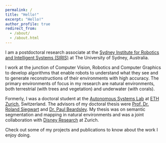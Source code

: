 ```yaml
---
permalink: /
title: "Hello!"
excerpt: "Hello!"
author_profile: true
redirect_from: 
  - /about/
  - /about.html
---
```

I am a postdoctoral research associate at the [Sydney Institute for Robotics and Intelligent Systems (SIRIS)](http://robotics.sydney.edu.au/) at The University of Sydney, Australia.

I work at the junction of Computer Vision, Robotics and Computer Graphics to develop algorithms that enable robots to understand what they see and to generate reconstructions of their environments with high accuracy. The primary environments of focus in my research are natural environments, both terrestrial (with trees and vegetation) and underwater (with corals).

Formerly, I was a doctoral student at the [Autonomous Systems Lab](http://www.asl.ethz.ch/) at [ETH Zurich](https://www.ethz.ch/en.html), Switzerland. 
The advisors of my doctoral thesis were [Prof. Dr. Roland Siegwart](http://www.asl.ethz.ch/the-lab/people/person-detail.Mjk5ODE=.TGlzdC8yMDI4LDEyMDExMzk5Mjg=.html) and [Dr. Paul Beardsley](https://www.linkedin.com/in/p-beardsley/).
My thesis was on semantic segmentation and mapping in natural environments and was a joint collaboration with [Disney Research](https://www.disneyresearch.com/) at Zurich.

Check out some of my projects and publications to know about the work I enjoy doing.

[//]: # "I was co-supervised by Dr. Juan Nieto and [Dr. Cesar Cadena Lerma](http://www.asl.ethz.ch/the-lab/people/person-detail.html?persid=223714)."

[//]: # "For a quick overview, check out some of my [projects](projects) and [publications](publications)."

[//]: # "Prior to that I obtained a Master of Science degree in Robotics, Systems and Control at [ETH Zurich](https://www.ethz.ch/en.html) and a Bachelor of Technology degree in Electrical Engineering at the [Indian Institute of Technology, Jodhpur](http://iitj.ac.in/)."